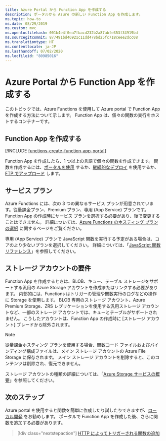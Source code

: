 ```yaml
---
title: Azure Portal から Function App を作成する
description: ポータルから Azure の新しい Function App を作成します。
ms.topic: how-to
ms.date: 08/29/2019
ms.custom: mvc
ms.openlocfilehash: 001b4e4f0ea7fbacd232b2a87abfe353f34919bd
ms.sourcegitcommit: 877491bd46921c11dd478bd25fc718ceee2dcc08
ms.translationtype: HT
ms.contentlocale: ja-JP
ms.lasthandoff: 07/02/2020
ms.locfileid: "80985016"
---
```

# <a name="create-a-function-app-from-the-azure-portal"></a>Azure Portal から Function App を作成する

このトピックでは、Azure Functions を使用して Azure portal で Function App を作成する方法について示します。 Function App は、個々の関数の実行をホストするコンテナーです。 

## <a name="create-a-function-app"></a>Function App を作成する

[!INCLUDE [functions-create-function-app-portal](../../includes/functions-create-function-app-portal.md)]

Function App を作成したら、1 つ以上の言語で個々の関数を作成できます。 関数を作成するには、[ポータルを使用](functions-create-first-azure-function.md#create-function) するか、[継続的なデプロイ](functions-continuous-deployment.md) を使用するか、[FTP でアップロード](https://github.com/projectkudu/kudu/wiki/Accessing-files-via-ftp) します。

## <a name="service-plans"></a>サービス プラン

Azure Functions には、次の 3 つの異なるサービス プランが用意されています。従量課金プラン、Premium プラン、専用 (App Service) プランです。 Function App の作成時にサービス プランを選択する必要があり、後で変更することはできません。 詳細については、[Azure Functions のホスティング プランの選択](functions-scale.md) に関するページをご覧ください。

専用 (App Service) プランで JavaScript 関数を実行する予定がある場合は、コアのより少ないプランを選択してください。 詳細については、「[JavaScript 関数リファレンス](functions-reference-node.md#choose-single-vcpu-app-service-plans)」を参照してください。

<a name="storage-account-requirements"></a>

## <a name="storage-account-requirements"></a>ストレージ アカウントの要件

Function App を作成するときは、BLOB、キュー、テーブル ストレージをサポートする汎用の Azure Storage アカウントを作成またはリンクする必要があります。 内部的には、Functions はトリガーの管理や関数実行のログなどの操作に Storage を使用します。 BLOB 専用のストレージ アカウント、Azure Premium Storage、ZRS レプリケーションを使用する汎用ストレージ アカウントなど、一部のストレージ アカウントでは、キューとテーブルがサポートされません。 こうしたアカウントは、Function App の作成時に [ストレージ アカウント] ブレードから除外されます。

>[!NOTE]
>従量課金ホスティング プランを使用する場合、関数コード ファイルおよびバインディング構成ファイルは、メイン ストレージ アカウントの Azure File Storage に保存されます。 メイン ストレージ アカウントを削除すると、このコンテンツは削除され、復元できません。

ストレージ アカウントの種類の詳細については、「[Azure Storage サービスの概要](../storage/common/storage-introduction.md#core-storage-services)」を参照してください。 

## <a name="next-steps"></a>次のステップ

Azure portal を使用すると関数を簡単に作成したり試したりできますが、[ローカル開発](functions-develop-local.md) をお勧めします。 ポータルで Function App を作成した後、さらに関数を追加する必要があります。 

> [!div class="nextstepaction"]
> [HTTP によってトリガーされる関数の追加](functions-create-first-azure-function.md#create-function)
